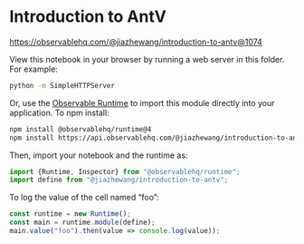 # Introduction to AntV

https://observablehq.com/@jiazhewang/introduction-to-antv@1074

View this notebook in your browser by running a web server in this folder. For
example:

~~~sh
python -m SimpleHTTPServer
~~~

Or, use the [Observable Runtime](https://github.com/observablehq/runtime) to
import this module directly into your application. To npm install:

~~~sh
npm install @observablehq/runtime@4
npm install https://api.observablehq.com/@jiazhewang/introduction-to-antv.tgz?v=3
~~~

Then, import your notebook and the runtime as:

~~~js
import {Runtime, Inspector} from "@observablehq/runtime";
import define from "@jiazhewang/introduction-to-antv";
~~~

To log the value of the cell named “foo”:

~~~js
const runtime = new Runtime();
const main = runtime.module(define);
main.value("foo").then(value => console.log(value));
~~~
